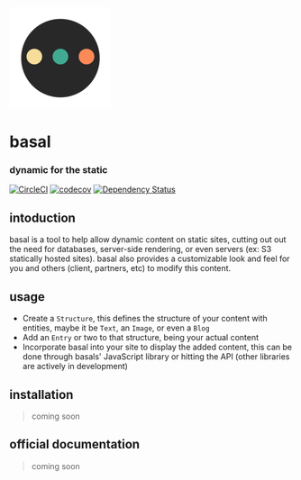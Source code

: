 ![](public/images/icons/apple-touch-icon.png)
# basal
### dynamic for the static 
[![CircleCI](https://circleci.com/gh/acidjazz/basal.svg?style=shield)](https://circleci.com/gh/acidjazz/basal)
[![codecov](https://codecov.io/gh/acidjazz/basal/branch/master/graph/badge.svg)](https://codecov.io/gh/acidjazz/basal)
[![Dependency Status](https://www.gemnasium.com/badges/github.com/acidjazz/basal.svg)](https://www.gemnasium.com/github.com/acidjazz/basal)

## intoduction

basal is a tool to help allow dynamic content on static sites, cutting out out the need for databases, server-side rendering, or even servers (ex: S3 statically hosted sites). basal also provides a customizable look and feel for you and others (client, partners, etc) to modify this content.

## usage

* Create a `Structure`, this defines the structure of your content with entities, maybe it be `Text`, an `Image`, or even a `Blog` 
* Add an `Entry` or two to that structure, being your actual content
* Incorporate basal into your site to display the added content, this can be done through basals' JavaScript library or hitting the API (other libraries are actively in development)

## installation
> coming soon

## official documentation
> coming soon

